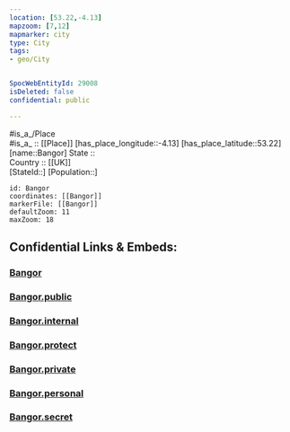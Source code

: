```yaml
---
location: [53.22,-4.13] 
mapzoom: [7,12] 
mapmarker: city 
type: City
tags:
- geo/City


SpocWebEntityId: 29008
isDeleted: false
confidential: public

---
```

#is_a_/Place  
#is_a_ :: [[Place]] 
[has_place_longitude::-4.13] 
[has_place_latitude::53.22] 
[name::Bangor] 
State ::  
Country :: [[UK]]  
[StateId::] 
[Population::] 



```leaflet
id: Bangor
coordinates: [[Bangor]] 
markerFile: [[Bangor]] 
defaultZoom: 11 
maxZoom: 18
```


## Confidential Links & Embeds: 

### [Bangor](/_Standards/Earth/Continent/Europe/Europe~North/UK/Wales/counties~Wales/Gwynedd/cities~Gwynedd/Bangor.md) 

### [Bangor.public](/_public/Earth/Continent/Europe/Europe~North/UK/Wales/counties~Wales/Gwynedd/cities~Gwynedd/Bangor.public.md) 

### [Bangor.internal](/_internal/Earth/Continent/Europe/Europe~North/UK/Wales/counties~Wales/Gwynedd/cities~Gwynedd/Bangor.internal.md) 

### [Bangor.protect](/_protect/Earth/Continent/Europe/Europe~North/UK/Wales/counties~Wales/Gwynedd/cities~Gwynedd/Bangor.protect.md) 

### [Bangor.private](/_private/Earth/Continent/Europe/Europe~North/UK/Wales/counties~Wales/Gwynedd/cities~Gwynedd/Bangor.private.md) 

### [Bangor.personal](/_personal/Earth/Continent/Europe/Europe~North/UK/Wales/counties~Wales/Gwynedd/cities~Gwynedd/Bangor.personal.md) 

### [Bangor.secret](/_secret/Earth/Continent/Europe/Europe~North/UK/Wales/counties~Wales/Gwynedd/cities~Gwynedd/Bangor.secret.md)

